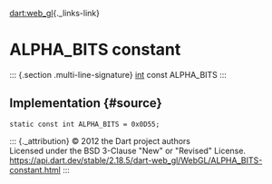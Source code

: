 [dart:web\_gl](../../dart-web_gl/dart-web_gl-library){._links-link}

ALPHA\_BITS constant
====================

::: {.section .multi-line-signature}
[int](../../dart-core/int-class) const ALPHA\_BITS
:::

Implementation {#source}
--------------

``` {.language-dart data-language="dart"}
static const int ALPHA_BITS = 0x0D55;
```

::: {._attribution}
© 2012 the Dart project authors\
Licensed under the BSD 3-Clause \"New\" or \"Revised\" License.\
<https://api.dart.dev/stable/2.18.5/dart-web_gl/WebGL/ALPHA_BITS-constant.html>
:::
